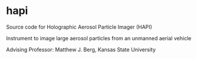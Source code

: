 # hapi
Source code for Holographic Aerosol Particle Imager (HAPI)

Instrument to image large aerosol particles from an unmanned aerial vehicle

Advising Professor: Matthew J. Berg, Kansas State University
